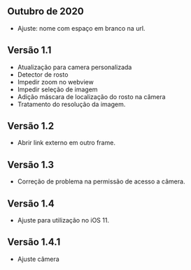## Outubro de 2020
* Ajuste: nome com espaço em branco na url.

## Versão 1.1
* Atualização para camera personalizada
* Detector de rosto
* Impedir zoom no webview
* Impedir seleção de imagem
* Adição máscara de localização do rosto na câmera
* Tratamento do resolução da imagem.

## Versão 1.2
* Abrir link externo em outro frame.

## Versão 1.3
* Correção de problema na permissão de acesso a câmera.

## Versão 1.4
* Ajuste para utilização no iOS 11.

## Versão 1.4.1
* Ajuste câmera
